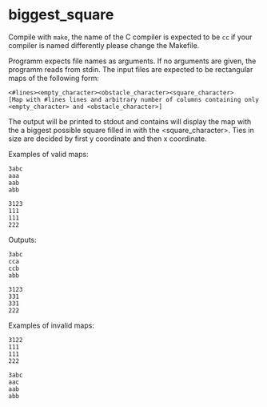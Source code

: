 # biggest_square

Compile with `make`, the name of the C compiler is expected to be `cc` if your compiler is named differently please change the Makefile.

Programm expects file names as arguments. If no arguments are given, the programm reads from stdin. The input files are expected to be rectangular maps of the following form:

```
<#lines><empty_character><obstacle_character><square_character>
[Map with #lines lines and arbitrary number of columns containing only <empty_character> and <obstacle_character>]
```

The output will be printed to stdout and contains will display the map with the a biggest possible square filled in with the <square_character>. Ties in size are decided by first y coordinate and then x coordinate.
 
Examples of valid maps:

```
3abc
aaa
aab
abb
```

```
3123
111
111
222
```

Outputs:

 ```
3abc
cca
ccb
abb
```

```
3123
331
331
222
```
 
Examples of invalid maps:

```
3122
111
111
222
```
```
3abc
aac
aab
abb
```

 
